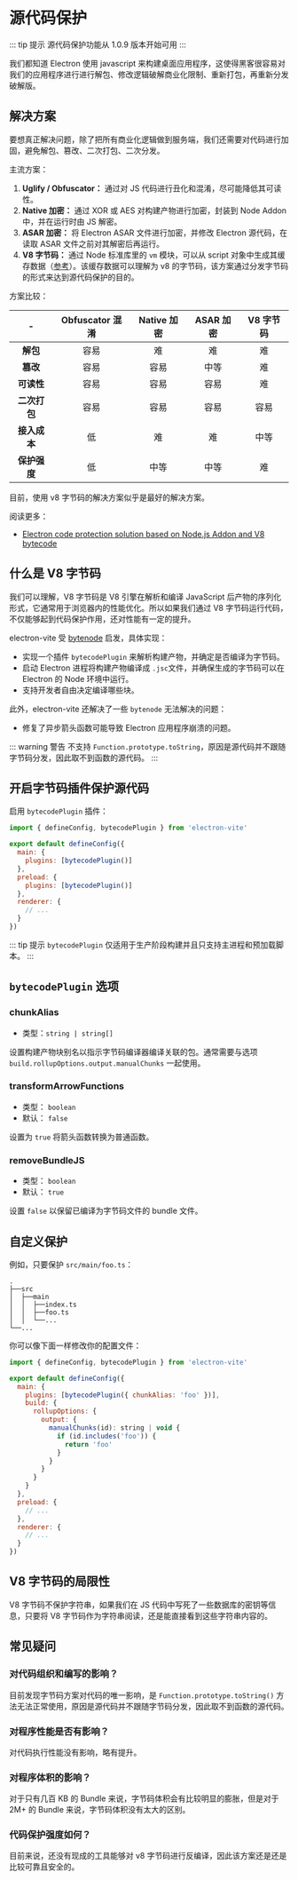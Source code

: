 # 源代码保护

::: tip 提示
源代码保护功能从 1.0.9 版本开始可用
:::

我们都知道 Electron 使用 javascript 来构建桌面应用程序，这使得黑客很容易对我们的应用程序进行进行解包、修改逻辑破解商业化限制、重新打包，再重新分发破解版。

## 解决方案

要想真正解决问题，除了把所有商业化逻辑做到服务端，我们还需要对代码进行加固，避免解包、篡改、二次打包、二次分发。

主流方案：

1. **Uglify / Obfuscator：** 通过对 JS 代码进行丑化和混淆，尽可能降低其可读性。
2. **Native 加密：** 通过 XOR 或 AES 对构建产物进行加密，封装到 Node Addon 中，并在运行时由 JS 解密。
3. **ASAR 加密：** 将 Electron ASAR 文件进行加密，并修改 Electron 源代码，在读取 ASAR 文件之前对其解密后再运行。
4. **V8 字节码：** 通过 Node 标准库里的 `vm` 模块，可以从 script 对象中生成其缓存数据（[参考](https://nodejs.org/api/vm.html#vm_script_createcacheddata)）。该缓存数据可以理解为 v8 的字节码，该方案通过分发字节码的形式来达到源代码保护的目的。

方案比较：

| -               | Obfuscator 混淆 | Native 加密 | ASAR 加密 | V8 字节码 |
| :-------------: | :--------: | :---------------: | :-------------: | :---------: |
| **解包**    | 容易       | 难              |  难           | 难        |
| **篡改**    | 容易       | 容易              |  中等         | 难        |
| **可读性**   | 容易       | 容易              |  容易           | 难        |
| **二次打包** | 容易       | 容易              |  容易           | 容易        |
| **接入成本** | 低        | 难              |  难           | 中等      |
| **保护强度**  | 低        | 中等            |  中等         | 难        |


目前，使用 v8 字节码的解决方案似乎是最好的解决方案。

阅读更多：

- [Electron code protection solution based on Node.js Addon and V8 bytecode](https://www.mo4tech.com/electron-code-protection-solution-based-on-node-js-addon-and-v8-bytecode.html)

## 什么是 V8 字节码

我们可以理解，V8 字节码是 V8 引擎在解析和编译 JavaScript 后产物的序列化形式，它通常用于浏览器内的性能优化。所以如果我们通过 V8 字节码运行代码，不仅能够起到代码保护作用，还对性能有一定的提升。

electron-vite 受 [bytenode](https://github.com/bytenode/bytenode) 启发，具体实现：

- 实现一个插件 `bytecodePlugin` 来解析构建产物，并确定是否编译为字节码。
- 启动 Electron 进程将构建产物编译成 `.jsc` ​​文件，并确保生成的字节码可以在 Electron 的 Node 环境中运行。
- 支持开发者自由决定编译哪些块。

此外，electron-vite 还解决了一些 `bytenode` 无法解决的问题：

- 修复了异步箭头函数可能导致 Electron 应用程序崩溃的问题。

::: warning 警告
不支持 `Function.prototype.toString`，原因是源代码并不跟随字节码分发，因此取不到函数的源代码。
:::

## 开启字节码插件保护源代码

启用 `bytecodePlugin` 插件：

```js
import { defineConfig, bytecodePlugin } from 'electron-vite'

export default defineConfig({
  main: {
    plugins: [bytecodePlugin()]
  },
  preload: {
    plugins: [bytecodePlugin()]
  },
  renderer: {
    // ...
  }
})
```

::: tip 提示
`bytecodePlugin` 仅适用于生产阶段构建并且只支持主进程和预加载脚本。
:::

##  `bytecodePlugin` 选项

### chunkAlias

- 类型：`string | string[]`


设置构建产物块别名以指示字节码编译器编译关联的包。通常需要与选项 `build.rollupOptions.output.manualChunks` 一起使用。

### transformArrowFunctions

- 类型： `boolean`
- 默认： `false`

设置为 `true` 将箭头函数转换为普通函数。

### removeBundleJS

- 类型： `boolean`
- 默认： `true`

设置 `false` 以保留已编译为字节码文件的 bundle 文件。

## 自定义保护

例如，只要保护 `src/main/foo.ts`：

```{5}
.
├──src
│  ├──main
│  │  ├──index.ts
│  │  ├──foo.ts
│  │  └──...
└──...
```

你可以像下面一样修改你的配置文件：

```js
import { defineConfig, bytecodePlugin } from 'electron-vite'

export default defineConfig({
  main: {
    plugins: [bytecodePlugin({ chunkAlias: 'foo' })],
    build: {
      rollupOptions: {
        output: {
          manualChunks(id): string | void {
            if (id.includes('foo')) {
              return 'foo'
            }
          }
        }
      }
    }
  },
  preload: {
    // ...
  },
  renderer: {
    // ...
  }
})
```


## V8 字节码的局限性

V8 字节码不保护字符串，如果我们在 JS 代码中写死了一些数据库的密钥等信息，只要将 V8 字节码作为字符串阅读，还是能直接看到这些字符串内容的。

## 常见疑问

### 对代码组织和编写的影响？

目前发现字节码方案对代码的唯一影响，是 `Function.prototype.toString()` 方法无法正常使用，原因是源代码并不跟随字节码分发，因此取不到函数的源代码。

### 对程序性能是否有影响？

对代码执行性能没有影响，略有提升。

### 对程序体积的影响？

对于只有几百 KB 的 Bundle 来说，字节码体积会有比较明显的膨胀，但是对于 2M+ 的 Bundle 来说，字节码体积没有太大的区别。

### 代码保护强度如何？

目前来说，还没有现成的工具能够对 v8 字节码进行反编译，因此该方案还是还是比较可靠且安全的。
